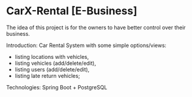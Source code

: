 # CarX-Rental [E-Business]

The idea of this project is for the owners to have better control over their business.

Introduction: Car Rental System with some simple options/views: 
- listing locations with vehicles,
- listing vehicles (add/delete/edit),
- listing users (add/delete/edit),
- listing late return vehicles;


Technologies: Spring Boot + PostgreSQL
